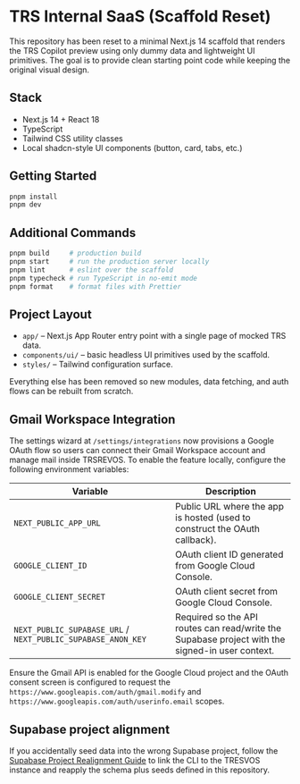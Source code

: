 # TRS Internal SaaS (Scaffold Reset)

This repository has been reset to a minimal Next.js 14 scaffold that renders the TRS Copilot preview using only dummy data and lightweight UI primitives. The goal is to provide clean starting point code while keeping the original visual design.

## Stack
- Next.js 14 + React 18
- TypeScript
- Tailwind CSS utility classes
- Local shadcn-style UI components (button, card, tabs, etc.)

## Getting Started
```bash
pnpm install
pnpm dev
```

## Additional Commands
```bash
pnpm build     # production build
pnpm start     # run the production server locally
pnpm lint      # eslint over the scaffold
pnpm typecheck # run TypeScript in no-emit mode
pnpm format    # format files with Prettier
```

## Project Layout
- `app/` – Next.js App Router entry point with a single page of mocked TRS data.
- `components/ui/` – basic headless UI primitives used by the scaffold.
- `styles/` – Tailwind configuration surface.

Everything else has been removed so new modules, data fetching, and auth flows can be rebuilt from scratch.

## Gmail Workspace Integration

The settings wizard at `/settings/integrations` now provisions a Google OAuth flow so users can connect their Gmail Workspace
account and manage mail inside TRSREVOS. To enable the feature locally, configure the following environment variables:

| Variable | Description |
| --- | --- |
| `NEXT_PUBLIC_APP_URL` | Public URL where the app is hosted (used to construct the OAuth callback). |
| `GOOGLE_CLIENT_ID` | OAuth client ID generated from Google Cloud Console. |
| `GOOGLE_CLIENT_SECRET` | OAuth client secret from Google Cloud Console. |
| `NEXT_PUBLIC_SUPABASE_URL` / `NEXT_PUBLIC_SUPABASE_ANON_KEY` | Required so the API routes can read/write the Supabase project with the signed-in user context. |

Ensure the Gmail API is enabled for the Google Cloud project and the OAuth consent screen is configured to request the
`https://www.googleapis.com/auth/gmail.modify` and `https://www.googleapis.com/auth/userinfo.email` scopes.

## Supabase project alignment

If you accidentally seed data into the wrong Supabase project, follow the [Supabase Project Realignment Guide](docs/supabase-project-sync.md) to link the CLI to the TRESVOS instance and reapply the schema plus seeds defined in this repository.
